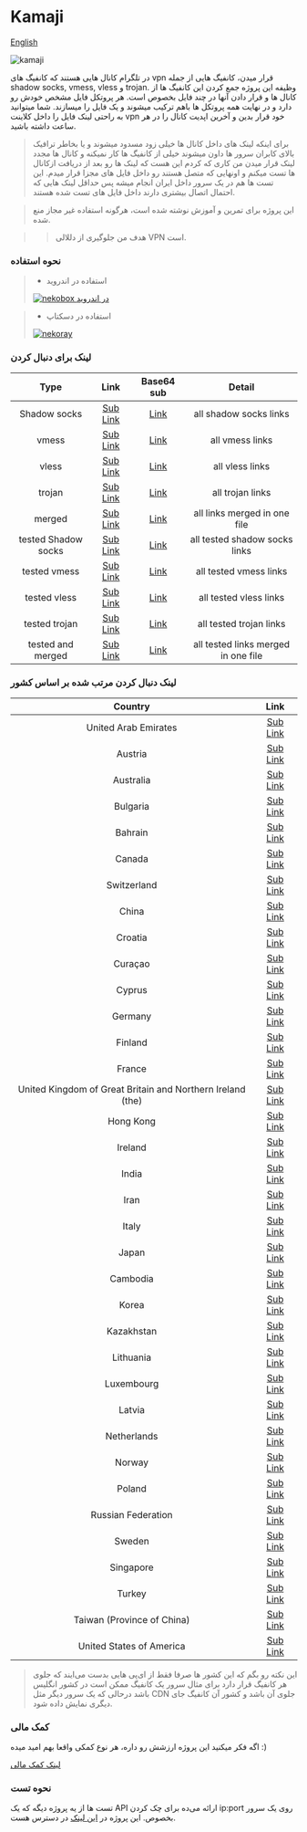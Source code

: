 # Kamaji

[English](docs/readme_en.md)

![kamaji](https://raw.githubusercontent.com/gitlynx-ir/gitlynx-ir.github.io/main/files/abc3b41b5cf4d0e62c5f878b19962b1c.jpg)

در تلگرام کانال هایی هستند که کانفیگ های
vpn
قرار میدن، کانفیگ هایی از جمله
shadow socks, vmess, vless
و
trojan.
وظیفه این پروژه جمع کردن این کانفیگ ها از کانال ها و قرار دادن
آنها در چند فایل بخصوص است.
هر پروتکل فایل مشخص خودش رو دارد و در نهایت همه پروتکل ها
باهم ترکیب میشوند و یک فایل را میسازند.
شما میتوانید به راحتی لینک فایل را داخل کلاینت
vpn
خود قرار بدین و آخرین اپدیت کانال را در هر ساعت داشته باشید.

> برای اینکه لینک های داخل کانال ها خیلی زود مسدود میشوند و یا
> بخاطر ترافیک بالای کابران سرور ها داون میشوند
> خیلی از کانفیگ ها کار نمیکنه و کانال ها مجدد لینک قرار میدن
> من کاری که کردم این هست که لینک ها رو بعد از دریافت ازکانال
> ها تست میکنم و اونهایی که متصل هستند رو داخل فایل های
> مجزا قرار میدم. این تست ها هم در یک سرور داخل ایران انجام میشه
> پس حداقل لینک هایی که احتمال اتصال بیشتری دارند داخل فایل های
> تست شده هستند.

> این پروژه برای تمرین و آموزش نوشته شده است، هرگونه استفاده
> غیر مجاز منع شده.

> > هدف من جلوگیری از دللالی VPN است.

### نحوه استفاده

> - استفاده در اندروید
>
>[![nekobox در اندروید](https://raw.githubusercontent.com/gitlynx-ir/gitlynx-ir.github.io/main/files/c5e8ba5de78e91900fa2fefc7f3eba95.jpg)](https://youtu.be/Gy4FR75W6Uk)

> - استفاده در دسکتاپ
>
> [![nekoray](https://raw.githubusercontent.com/gitlynx-ir/gitlynx-ir.github.io/main/files/081eaaca4a335c7b6b15e20fdd8f3e4d.jpg)](https://www.youtube.com/watch?v=0lub9dqk2WQ)

### لینک برای دنبال کردن

|          Type       |                                           Link                                                |                                 Base64 sub                                                  |               Detail                    |
|:-------------------:|:---------------------------------------------------------------------------------------------:|:-------------------------------------------------------------------------------------------:|:---------------------------------------:|
| Shadow socks        | [Sub Link](https://raw.githubusercontent.com/shabane/kamaji/master/hub/ss.txt)                | [Link](https://raw.githubusercontent.com/shabane/kamaji/master/hub/b64/ss.txt)              | all shadow socks links                  |
|     vmess           | [Sub Link](https://raw.githubusercontent.com/shabane/kamaji/master/hub/vmess.txt)             | [Link](https://raw.githubusercontent.com/shabane/kamaji/master/hub/b64/vmess.txt)           |   all vmess links                       |
|     vless           | [Sub Link](https://raw.githubusercontent.com/shabane/kamaji/master/hub/vless.txt)             | [Link](https://raw.githubusercontent.com/shabane/kamaji/master/hub/b64/vless.txt)           |   all vless links                       |
|     trojan          | [Sub Link](https://raw.githubusercontent.com/shabane/kamaji/master/hub/trojan.txt)            | [Link](https://raw.githubusercontent.com/shabane/kamaji/master/hub/b64/trojan.txt)          |   all trojan links                      |
|     merged          | [Sub Link](https://raw.githubusercontent.com/shabane/kamaji/master/hub/merged.txt)            | [Link](https://raw.githubusercontent.com/shabane/kamaji/master/hub/b64/merged.txt)          | all links merged in one file            |
| tested Shadow socks | [Sub Link](https://raw.githubusercontent.com/shabane/kamaji/master/hub/tested/ss.txt)         | [Link](https://raw.githubusercontent.com/shabane/kamaji/master/hub/tested/b64/ss.txt)       | all tested shadow socks links           |
| tested vmess        | [Sub Link](https://raw.githubusercontent.com/shabane/kamaji/master/hub/tested/vmess.txt)      | [Link](https://raw.githubusercontent.com/shabane/kamaji/master/hub/tested/b64/vmess.txt)    |   all tested vmess links                |
| tested vless        | [Sub Link](https://raw.githubusercontent.com/shabane/kamaji/master/hub/tested/vless.txt)      | [Link](https://raw.githubusercontent.com/shabane/kamaji/master/hub/tested/b64/vless.txt)    |   all tested vless links                |
| tested trojan       | [Sub Link](https://raw.githubusercontent.com/shabane/kamaji/master/hub/tested/trojan.txt)     | [Link](https://raw.githubusercontent.com/shabane/kamaji/master/hub/tested/b64/trojan.txt)   |   all tested trojan links               |
| tested and merged   | [Sub Link](https://raw.githubusercontent.com/shabane/kamaji/master/hub/tested/merged.txt)     | [Link](https://raw.githubusercontent.com/shabane/kamaji/master/hub/tested/b64/merged.txt)   | all tested links merged in one file     |


### لینک دنبال کردن مرتب شده بر اساس کشور

|                                             Country                                              |                                      Link                                      |
|:------------------------------------------------------------------------------------------------:|:------------------------------------------------------------------------------:|
|                                       United Arab Emirates                                       | [Sub Link](https://raw.githubusercontent.com/shabane/kamaji/master/hub/AE.txt) |
|                                             Austria                                              | [Sub Link](https://raw.githubusercontent.com/shabane/kamaji/master/hub/AT.txt)  |
|                                            Australia                                             | [Sub Link](https://raw.githubusercontent.com/shabane/kamaji/master/hub/AU.txt) |
|                                             Bulgaria                                             | [Sub Link](https://raw.githubusercontent.com/shabane/kamaji/master/hub/BG.txt) |
|                                             Bahrain                                              | [Sub Link](https://raw.githubusercontent.com/shabane/kamaji/master/hub/BH.txt) |
|                                              Canada                                              | [Sub Link](https://raw.githubusercontent.com/shabane/kamaji/master/hub/CA.txt) |
|                                           Switzerland                                            | [Sub Link](https://raw.githubusercontent.com/shabane/kamaji/master/hub/CH.txt) |
|                                              China                                               | [Sub Link](https://raw.githubusercontent.com/shabane/kamaji/master/hub/CN.txt) |
|                                             Croatia                                              | [Sub Link](https://raw.githubusercontent.com/shabane/kamaji/master/hub/CR.txt) |
|                                             Curaçao                                              | [Sub Link](https://raw.githubusercontent.com/shabane/kamaji/master/hub/CW.txt) |
|                                              Cyprus                                              | [Sub Link](https://raw.githubusercontent.com/shabane/kamaji/master/hub/CY.txt) |
|                                             Germany                                              | [Sub Link](https://raw.githubusercontent.com/shabane/kamaji/master/hub/DE.txt) |
|                                             Finland                                              | [Sub Link](https://raw.githubusercontent.com/shabane/kamaji/master/hub/FI.txt) |
|                                              France                                              | [Sub Link](https://raw.githubusercontent.com/shabane/kamaji/master/hub/FR.txt) |
|                    United Kingdom of Great Britain and Northern Ireland (the)                    | [Sub Link](https://raw.githubusercontent.com/shabane/kamaji/master/hub/GB.txt) |
|                                            Hong Kong                                             | [Sub Link](https://raw.githubusercontent.com/shabane/kamaji/master/hub/HK.txt) |
|                                             Ireland                                              | [Sub Link](https://raw.githubusercontent.com/shabane/kamaji/master/hub/IE.txt) |
|                                              India                                               | [Sub Link](https://raw.githubusercontent.com/shabane/kamaji/master/hub/IN.txt) |
|                                               Iran                                               | [Sub Link](https://raw.githubusercontent.com/shabane/kamaji/master/hub/IR.txt) |
|                                              Italy                                               | [Sub Link](https://raw.githubusercontent.com/shabane/kamaji/master/hub/IT.txt) |
|                                              Japan                                               | [Sub Link](https://raw.githubusercontent.com/shabane/kamaji/master/hub/JP.txt) |
|                                             Cambodia                                             | [Sub Link](https://raw.githubusercontent.com/shabane/kamaji/master/hub/KH.txt) |
|                                              Korea                                               | [Sub Link](https://raw.githubusercontent.com/shabane/kamaji/master/hub/KR.txt) |
|                                            Kazakhstan                                            | [Sub Link](https://raw.githubusercontent.com/shabane/kamaji/master/hub/KZ.txt) |
|                                            Lithuania                                             | [Sub Link](https://raw.githubusercontent.com/shabane/kamaji/master/hub/LT.txt) |
|                                            Luxembourg                                            | [Sub Link](https://raw.githubusercontent.com/shabane/kamaji/master/hub/LU.txt) |
|                                              Latvia                                              | [Sub Link](https://raw.githubusercontent.com/shabane/kamaji/master/hub/LV.txt) |
|                                           Netherlands                                            | [Sub Link](https://raw.githubusercontent.com/shabane/kamaji/master/hub/NL.txt) |
|                                              Norway                                              | [Sub Link](https://raw.githubusercontent.com/shabane/kamaji/master/hub/NO.txt) |
|                                              Poland                                              | [Sub Link](https://raw.githubusercontent.com/shabane/kamaji/master/hub/PL.txt) |
|                                        Russian Federation                                        | [Sub Link](https://raw.githubusercontent.com/shabane/kamaji/master/hub/RU.txt) |
|                                              Sweden                                              | [Sub Link](https://raw.githubusercontent.com/shabane/kamaji/master/hub/SE.txt) |
|                                            Singapore                                             | [Sub Link](https://raw.githubusercontent.com/shabane/kamaji/master/hub/SG.txt) |
|                                              Turkey                                              | [Sub Link](https://raw.githubusercontent.com/shabane/kamaji/master/hub/TR.txt) |
|                                    Taiwan (Province of China)                                    | [Sub Link](https://raw.githubusercontent.com/shabane/kamaji/master/hub/TW.txt) |
|                                     United States of America                                     | [Sub Link](https://raw.githubusercontent.com/shabane/kamaji/master/hub/US.txt) |

> این نکته رو بگم که این کشور ها صرفا فقط از ای‌پی هایی بدست می‌ایند که جلوی هر کانفیگ قرار دارد
> برای مثال سرور یک کانفیگ ممکن است در کشور انگلیس باشد درحالی که یک سرور دیگر مثل 
> CDN
> جلوی آن باشد و کشور آن کانفیگ جای دیگری نمایش داده شود. 

### کمک مالی

اگه فکر میکنید این پروژه ارزشش رو داره،
هر نوع کمکی واقعا بهم امید میده :)

[لینک کمک مالی](https://daramet.com/shabane)



### نحوه تست

تست ها از یه پروژه دیگه که یک 
API
ارائه می‌ده برای چک کردن
ip:port
روی یک سرور بخصوص.
این پروژه در
[این لینک](https://github.com/shabane/host-check-api)
در دسترس هست.